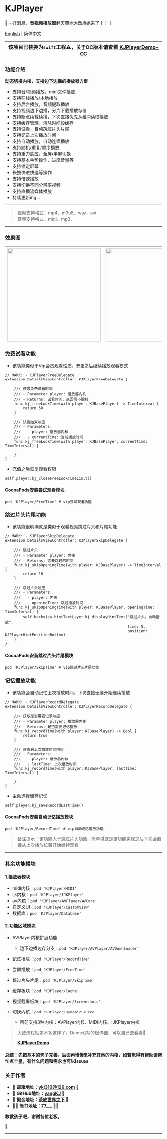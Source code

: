 # KJPlayer

🎸 - 好消息，**音视频播放器**翻天覆地大改版她来了！！！

[English](README_EN.md) | 简体中文

| **该项目已替换为`swift`工程⚠️，关于OC版本请查看 [KJPlayerDemo-OC](https://github.com/yangKJ/KJPlayerDemo_oc)** |
| --- |

### <a id="功能介绍"></a>功能介绍
**动态切换内核，支持边下边播的播放器方案**   

* 支持音/视频播放，midi文件播放  
* 支持在线播放/本地播放
* 支持后台播放，音频提取播放  
* 支持视频边下边播，分片下载播放存储
* 支持断点续载续播，下次直接优先从缓冲读取播放
* 支持缓存管理，清除时间段缓存
* 支持试看，自动跳过片头片尾
* 支持记录上次播放时间
* 支持自动播放，自动连续播放
* 支持随机/重复/顺序播放
* 支持重力感应，全屏/半屏切换
* 支持基本手势操作，进度音量等
* 支持锁定屏幕
* 长按快进快退等操作
* 支持倍速播放
* 支持切换不同分辨率视频  
* 支持直播流媒体播放  
* 持续更新ing...

----------------------------------------
> 视频支持格式：mp4、m3u8、wav、avi  
> 音频支持格式：midi、mp3、

----------------------------------------

### <a id="效果图"></a>效果图
| <img src="Document/AAA.png" width="300" align="center" /> | <img src="Document/XXX.png" width="300" align="center" /> |
| --- | --- |

### 免费试看功能
- 该功能类似于Vip会员观看性质，充值之后继续播放观看模式

```
// MARK: - KJPlayerFreeDelegate
extension DetailsViewController: KJPlayerFreeDelegate {

    /// 获取免费试看时间
    /// - Parameter player: 播放器内核
    /// - Returns: 试看时间，返回零不限制
    func kj_freeLookTime(with player: KJBasePlayer) -> TimeInterval {
        return 50
    }
    
    /// 试看结束响应
    /// - Parameters:
    ///   - player: 播放器内核
    ///   - currentTime: 当前播放时间
    func kj_freeLookTime(with player: KJBasePlayer, currentTime: TimeInterval) {
        
    }
}
```
- 充值之后恢复观看权限

```
self.player.kj_closeFreeLookTimeLimit()
```

#### CocoaPods安装尝试观看模块
```
pod 'KJPlayer/FreeTime' # vip尝试观看功能
```

### 跳过片头片尾功能
- 该功能很明确就是类似于观看视频跳过片头和片尾功能

```
// MARK: - KJPlayerSkipDelegate
extension DetailsViewController: KJPlayerSkipDelegate {

    /// 跳过片头
    /// - Parameter player: 内核
    /// - Returns: 需要跳过的时间
    func kj_skipOpeningTime(with player: KJBasePlayer) -> TimeInterval {
        return 18
    }
    
    /// 跳过片头响应
    /// - Parameters:
    ///   - player: 内核
    ///   - openingTime: 跳过播放时间
    func kj_skipOpeningTime(with player: KJBasePlayer, openingTime: TimeInterval) {
        self.backview.hintTextLayer.kj_displayHintText("跳过片头，自动播放",
                                                       time: 5,
                                                       position: KJPlayerHintPositionBottom)
    }
}
```

#### CocoaPods安装跳过片头片尾模块
```
pod 'KJPlayer/SkipTime' # vip跳过片头片尾功能
```

### 记忆播放功能
- 该功能会自动记忆上次播放时间，下次直接无缝开始继续播放

```
// MARK: - KJPlayerRecordDelegate
extension DetailsViewController: KJPlayerRecordDelegate {

    /// 获取是否需要记录响应
    /// - Parameter player: 播放器内核
    /// - Returns: 是否需要记忆播放
    func kj_recordTime(with player: KJBasePlayer) -> Bool {
        return true
    }
    
    /// 获取到上次播放时间响应
    /// - Parameters:
    ///   - player: 播放器内核
    ///   - lastTime: 上次播放时间
    func kj_recordTime(with player: KJBasePlayer, lastTime: TimeInterval) {
        
    }
}
```
- 主动选择储存记忆

```
self.player.kj_saveRecordLastTime()
```

#### CocoaPods安装自动记忆播放模块
```
pod 'KJPlayer/RecordTime' # vip自动记忆播放功能
```

> 备注提示：该功能大于跳过片头功能，简单讲就是该功能实现之后下次会直接从上次播放位置开始继续观看

----------------------------------------

### 其余功能模块
#### 1.播放器模块
- midi内核：`pod 'KJPlayer/MIDI'`
- ijk内核：`pod 'KJPlayer/IJKPlayer'`
- av内核：`pod 'KJPlayer/AVPlayer/AVCore'`
- 自定义UI：`pod 'KJPlayer/CustomView'`
- 数据库：`pod 'KJPlayer/Database'`

#### 2.功能区域模块
- AVPlayer内核扩展功能
    - 边下边播边存分支：`pod 'KJPlayer/AVPlayer/AVDownloader'`
    
- 记忆播放：`pod 'KJPlayer/RecordTime'`
- 尝鲜播放：`pod 'KJPlayer/FreeTime'`
- 跳过片头片尾：`pod 'KJPlayer/SkipTime'`
- 缓存板块：`pod 'KJPlayer/Cache'`
- 视频截屏板块：`pod 'KJPlayer/Screenshots'`
  
- 切换内核：`pod 'KJPlayer/DynamicSource`
  - 目前支持3种内核：AVPlayer内核、MIDI内核、IJKPlayer内核

> 大致流程就差不多这样子，Demo也写的很详细，可以自己去看看🎷 
>
> [**KJPlayerDemo**](https://github.com/yangKJ/KJPlayerDemo)

#### **总结：先把基本的壳子完善，后面再慢慢来补充其他的内核，如若觉得有帮助请帮忙点个星，有什么问题和需求也可以Issues**

### 关于作者
- 🎷 **邮箱地址：[ykj310@126.com](ykj310@126.com) 🎷**
- 🎸 **GitHub地址：[yangKJ](https://github.com/yangKJ) 🎸**
- 🎺 **掘金地址：[茶底世界之下](https://juejin.cn/user/1987535102554472/posts) 🎺**
- 🚴🏻 **简书地址：[77___](https://www.jianshu.com/u/c84c00476ab6) 🚴🏻**

**救救孩子吧，谢谢各位老板。**

🥺

-----
